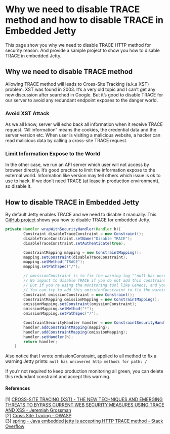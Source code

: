 # Why we need to disable TRACE method and how to disable TRACE in Embedded Jetty

This page show you why we need to disable TRACE HTTP method for security reason. And provide a sample project to show you how to disable TRACE in embedded Jetty.

## Why we need to disable TRACE method

Allowing TRACE method will leads to Cross-Site Tracking \(a.k.a XST\) problem. XST was found in 2003. It’s a very old topic and I can’t get any new discussion after searched in Google. But it’s good to disable TRACE for our server to avoid any redundant endpoint exposes to the danger world.

### Avoid XST Attack

As we all know, server will echo back all information when it receive TRACE request. “All information” means the cookies, the credential data and the server version etc. When user is visiting a malicious website, a hacker can read malicious data by calling a cross-site TRACE request.

### Limit Information Expose to the World

In the other case, we run an API server which user will not access by browser directly. It’s good practice to limit the information expose to the external world. Information like version may tell others which issue is ok to use to hack. If we don’t need TRACE \(at lease in production environment\), so disable it.

## How to disable TRACE in Embedded Jetty

By default Jetty enables TRACE and we need to disable it manually. This [GitHub project](https://github.com/lawrenceching/jetty-disable-trace/blob/master/src/main/java/me/imlc/example/jetty_disable_trace/Main.java#L65) shows you how to disable TRACE for embedded Jetty.

```java
private Handler wrapWithSecurityHandler(Handler h){
        Constraint disableTraceConstraint = new Constraint();
        disableTraceConstraint.setName("Disable TRACE");
        disableTraceConstraint.setAuthenticate(true);

        ConstraintMapping mapping = new ConstraintMapping();
        mapping.setConstraint(disableTraceConstraint);
        mapping.setMethod("TRACE");
        mapping.setPathSpec("/");

        // omissionConstraint is to fix the warning log ""null has uncovered http methods for path: /
        // No impact to disable TRACE if you do not add this constraint
        // But if you're using the monitoring tool like Geneos, and your component requires keep production monitoring all green,
        // You can try to add this omissionConstraint to fix the warning Jetty prints.
        Constraint omissionConstraint = new Constraint();
        ConstraintMapping omissionMapping = new ConstraintMapping();
        omissionMapping.setConstraint(omissionConstraint);
        omissionMapping.setMethod("*");
        omissionMapping.setPathSpec("/");

        ConstraintSecurityHandler handler = new ConstraintSecurityHandler();
        handler.addConstraintMapping(mapping);
        handler.addConstraintMapping(omissionMapping);
        handler.setHandler(h);
        return handler;
    }
```

Also notice that I wrote omissionConstraint, applied to all method to fix a warning Jetty prints: `null has uncovered http methods for path: /`

If you’r not required to keep production monitoring all green, you can delete this redundant constraint and accept this warning.

#### References

\[1\] [CROSS-SITE TRACING \(XST\) - THE NEW TECHNIQUES AND EMERGING THREATS TO BYPASS CURRENT WEB SECURITY MEASURES USING TRACE AND XSS - Jeremiah Grossman](http://www.cgisecurity.com/whitehat-mirror/WH-WhitePaper_XST_ebook.pdf)  
\[2\] [Cross Site Tracing - OWASP](https://www.owasp.org/index.php/Cross_Site_Tracing)  
\[3\] [spring - Java embedded jetty is accepting HTTP TRACE method - Stack Overflow](http://stackoverflow.com/questions/29348328/java-embedded-jetty-is-accepting-http-trace-method)

